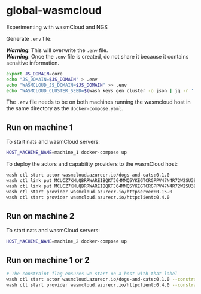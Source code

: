 # global-wasmcloud
Experimenting with wasmCloud and NGS

Generate `.env` file: <br/>

***Warning***: This will overwrite the `.env` file. <br/>
***Warning***: Once the `.env` file is created, do not share it because it 
contains sensitive information. 
```bash
export JS_DOMAIN=core
echo "JS_DOMAIN=$JS_DOMAIN" > .env
echo "WASMCLOUD_JS_DOMAIN=$JS_DOMAIN" >> .env
echo "WASMCLOUD_CLUSTER_SEED=$(wash keys gen cluster -o json | jq -r '.seed')" >> .env
```

The `.env` file needs to be on both machines running the wasmcloud host in the same directory as the `docker-compose.yaml`.

## Run on machine 1
To start nats and wasmCloud servers:
```bash
HOST_MACHINE_NAME=machine_1 docker-compose up
```
To deploy the actors and capability providers to the wasmCloud host:
```bash
wash ctl start actor wasmcloud.azurecr.io/dogs-and-cats:0.1.0
wash ctl link put MCUCZ7KMLQBRRWAREIBQKTJ64MMQ5YKEGTCRGPPV47N4R72W2SU3EYMU VAG3QITQQ2ODAOWB5TTQSDJ53XK3SHBEIFNK4AYJ5RKAX2UNSCAPHA5M wasmcloud:httpserver ADDRESS=0.0.0.0:8081
wash ctl link put MCUCZ7KMLQBRRWAREIBQKTJ64MMQ5YKEGTCRGPPV47N4R72W2SU3EYMU VCCVLH4XWGI3SGARFNYKYT2A32SUYA2KVAIV2U2Q34DQA7WWJPFRKIKM wasmcloud:httpclient
wash ctl start provider wasmcloud.azurecr.io/httpserver:0.15.0
wash ctl start provider wasmcloud.azurecr.io/httpclient:0.4.0
```

## Run on machine 2
To start nats and wasmCloud servers:
```bash
HOST_MACHINE_NAME=machine_2 docker-compose up
```

## Run on machine 1 or 2
```bash
# The constraint flag ensures we start on a host with that label
wash ctl start actor wasmcloud.azurecr.io/dogs-and-cats:0.1.0 --constraint machine=machine_2
wash ctl start provider wasmcloud.azurecr.io/httpclient:0.4.0 --constraint machine=machine_2
```

